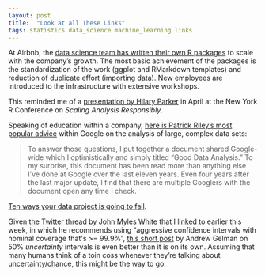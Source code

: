 ```yaml
---
layout: post
title:  "Look at all These Links"
tags: statistics data_science machine_learning links
---
```


At Airbnb, the [data science team has written their own R packages](https://medium.com/airbnb-engineering/using-r-packages-and-education-to-scale-data-science-at-airbnb-906faa58e12d#.vkf36gpfg) to scale with the company’s growth. The most basic achievement of the packages is the standardization of the work (ggplot and RMarkdown templates) and reduction of duplicate effort (importing data). New employees are introduced to the infrastructure with extensive workshops.

This reminded me of a [presentation by Hilary Parker](http://www.slideshare.net/Work-Bench/scaling-analysis-responsibly) in April at the New York R Conference on *Scaling Analysis Responsibly*.

Speaking of education within a company, [here is Patrick Riley’s most popular advice](http://www.unofficialgoogledatascience.com/2016/10/practical-advice-for-analysis-of-large.html) within Google on the analysis of large, complex data sets:

> To answer those questions, I put together a document shared Google-wide which I optimistically and simply titled “Good Data Analysis.” To my surprise, this document has been read more than anything else I’ve done at Google over the last eleven years. Even four years after the last major update, I find that there are multiple Googlers with the document open any time I check.

[Ten ways your data project is going to fail](http://www.martingoodson.com/ten-ways-your-data-project-is-going-to-fail/).

Given the [Twitter thread by John Myles White](https://twitter.com/johnmyleswhite/status/793110465337372672?ref_src=twsrc%5Etfw) that [I linked to](https://www.timradtke.net/blog/sign-of-incompetence) earlier this week, in which he recommends using “aggressive confidence intervals with nominal coverage that's >= 99.9%”, [this short post](http://andrewgelman.com/2016/11/05/why-i-prefer-50-to-95-intervals/) by Andrew Gelman on 50% *uncertainty* intervals is even better than it is on its own. Assuming that many humans think of a toin coss whenever they’re talking about uncertainty/chance, this might be the way to go.
